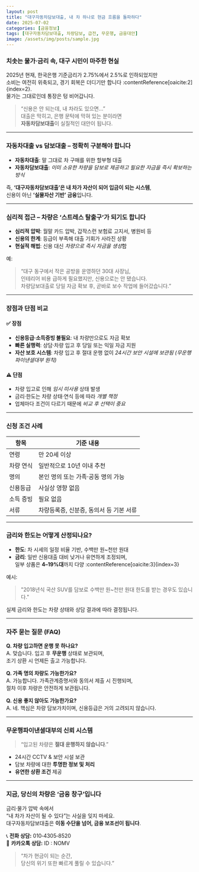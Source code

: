 ```yaml
---
layout: post
title: "대구자동차담보대출, 내 차 하나로 현금 흐름을 돌파하다"
date: 2025-07-02
categories: [금융정보]
tags: [대구자동차담보대출, 차량담보, 급전, 무운행, 금융대안]
image: /assets/img/posts/sample.jpg
---
```


### 치솟는 물가·금리 속, 대구 시민이 마주한 현실  
2025년 현재, 한국은행 기준금리가 2.75%에서 2.5%로 인하되었지만  
소비는 여전히 위축되고, 경기 회복은 더디기만 합니다 :contentReference[oaicite:2]{index=2}.  
물가는 그대로인데 통장은 텅 비어갑니다.  

> “신용은 안 되는데, 내 차라도 있으면…”  
> 대출은 막히고, 은행 문턱에 막혀 있는 분이라면  
> **자동차담보대출**이 실질적인 대안이 됩니다.

---

### 자동차대출 vs 담보대출 – 정확히 구분해야 합니다  
- **자동차대출**: 말 그대로 차 구매를 위한 할부형 대출  
- **자동차담보대출**: *이미 소유한 차량을 담보로 제공하고 필요한 자금을 즉시 확보하는 방식*

즉, **‘대구자동차담보대출’은 내 차가 자산이 되어 입금이 되는 시스템**,  
신용이 아닌 **‘실물자산 기반’ 금융**입니다.

---

### 심리적 접근 – 차량은 ‘스트레스 탈출구’가 되기도 합니다  
- **심리적 압박**: 월말 카드 압박, 갑작스런 보험료 고지서, 병원비 등  
- **신용의 한계**: 등급이 부족해 대출 기회가 사라진 상황  
- **현실적 해법**: 신용 대신 *차량으로 즉시 자금을 생성*함

예:  
> “대구 동구에서 작은 공방을 운영하던 30대 사장님,  
> 인테리어 비용 급하게 필요했지만, 신용으로는 안 됐습니다.  
> 차량담보대출로 당일 자금 확보 후, 곧바로 보수 작업에 들어갔습니다.”

---

### 장점과 단점 비교

#### ✅ 장점  
- **신용등급·소득증빙 불필요**: 내 차량만으로도 자금 확보  
- **빠른 실행력**: 상담·차량 입고 후 당일 또는 익일 자금 지원  
- **자산 보호 시스템**: 차량 입고 후 절대 운행 없이 *24시간 보안 시설에 보관됨 (무운행파이낸셜대부 원칙)*

#### ⚠️ 단점  
- 차량 입고로 인해 *임시 미사용* 상태 발생  
- 금리·한도는 차량 상태·연식 등에 따라 *개별 책정*  
- 업체마다 조건이 다르기 때문에 *비교 후 선택이 중요*

---

### 신청 조건 사례

| 항목       | 기준 내용 |
|------------|-----------|
| 연령       | 만 20세 이상 |
| 차량 연식  | 일반적으로 10년 이내 추천 |
| 명의       | 본인 명의 또는 가족·공동 명의 가능 |
| 신용등급   | 사실상 영향 없음 |
| 소득 증빙  | 필요 없음 |
| 서류       | 차량등록증, 신분증, 동의서 등 기본 서류 |

---

### 금리와 한도는 어떻게 산정되나요?  

- **한도**: 차 시세의 일정 비율 기반, 수백만 원~천만 원대  
- **금리**: 일반 신용대출 대비 낮거나 유연하게 조정되며,  
  일부 상품은 **4–19%대**까지 다양 :contentReference[oaicite:3]{index=3}

예시:  
> "2018년식 국산 SUV를 담보로 수백만 원~천만 원대 한도를 받는 경우도 있습니다."

실제 금리와 한도는 차량 상태와 상담 결과에 따라 결정됩니다.

---

### 자주 묻는 질문 (FAQ)

**Q. 차량 입고하면 운행 못 하나요?**  
A. 맞습니다. 입고 후 **무운행** 상태로 보관되며,  
조기 상환 시 언제든 출고 가능합니다.

**Q. 가족 명의 차량도 가능한가요?**  
A. 가능합니다. 가족관계증명서와 동의서 제출 시 진행되며,  
절차 이후 차량은 안전하게 보관됩니다.

**Q. 신용 좋지 않아도 가능한가요?**  
A. 네. 핵심은 차량 담보가치이며, 신용등급은 거의 고려되지 않습니다.

---

### 무운행파이낸셜대부의 신뢰 시스템  

> “입고된 차량은 **절대 운행하지 않습니다**.”

- 24시간 CCTV & 보안 시설 보관  
- 담보 차량에 대한 **투명한 정보 및 처리**  
- **유연한 상환 조건** 제공

---

### 지금, 당신의 차량은 ‘금융 창구’입니다  

금리·물가 압박 속에서  
“내 차가 자산이 될 수 있다”는 사실을 잊지 마세요.  
대구자동차담보대출은 **이동 수단을 넘어, 금융 보조선이 됩니다**.

📞 **전화 상담:** 010‑4305‑8520  
📱 **카카오톡 상담:** ID : NOMV

> “차가 현금이 되는 순간,  
> 당신의 위기 또한 빠르게 풀릴 수 있습니다.”
